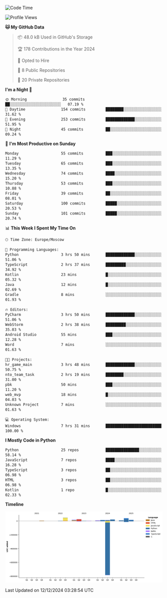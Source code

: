 <!--START_SECTION:waka-->
![Code Time](http://img.shields.io/badge/Code%20Time-564%20hrs%2053%20mins-blue)

![Profile Views](http://img.shields.io/badge/Profile%20Views-1-blue)

**🐱 My GitHub Data** 

> 📦 48.0 kB Used in GitHub's Storage 
 > 
> 🏆 178 Contributions in the Year 2024
 > 
> 💼 Opted to Hire
 > 
> 📜 8 Public Repositories 
 > 
> 🔑 20 Private Repositories 
 > 
**I'm a Night 🦉** 

```text
🌞 Morning                35 commits          ██░░░░░░░░░░░░░░░░░░░░░░░   07.19 % 
🌆 Daytime                154 commits         ████████░░░░░░░░░░░░░░░░░   31.62 % 
🌃 Evening                253 commits         █████████████░░░░░░░░░░░░   51.95 % 
🌙 Night                  45 commits          ██░░░░░░░░░░░░░░░░░░░░░░░   09.24 % 
```
📅 **I'm Most Productive on Sunday** 

```text
Monday                   55 commits          ███░░░░░░░░░░░░░░░░░░░░░░   11.29 % 
Tuesday                  65 commits          ███░░░░░░░░░░░░░░░░░░░░░░   13.35 % 
Wednesday                74 commits          ████░░░░░░░░░░░░░░░░░░░░░   15.20 % 
Thursday                 53 commits          ███░░░░░░░░░░░░░░░░░░░░░░   10.88 % 
Friday                   39 commits          ██░░░░░░░░░░░░░░░░░░░░░░░   08.01 % 
Saturday                 100 commits         █████░░░░░░░░░░░░░░░░░░░░   20.53 % 
Sunday                   101 commits         █████░░░░░░░░░░░░░░░░░░░░   20.74 % 
```


📊 **This Week I Spent My Time On** 

```text
🕑︎ Time Zone: Europe/Moscow

💬 Programming Languages: 
Python                   3 hrs 50 mins       █████████████░░░░░░░░░░░░   51.06 % 
TypeScript               2 hrs 37 mins       █████████░░░░░░░░░░░░░░░░   34.92 % 
Kotlin                   23 mins             █░░░░░░░░░░░░░░░░░░░░░░░░   05.32 % 
Java                     12 mins             █░░░░░░░░░░░░░░░░░░░░░░░░   02.69 % 
Gradle                   8 mins              ░░░░░░░░░░░░░░░░░░░░░░░░░   01.93 % 

🔥 Editors: 
PyCharm                  3 hrs 50 mins       █████████████░░░░░░░░░░░░   51.06 % 
WebStorm                 2 hrs 38 mins       █████████░░░░░░░░░░░░░░░░   35.03 % 
Android Studio           55 mins             ███░░░░░░░░░░░░░░░░░░░░░░   12.28 % 
Word                     7 mins              ░░░░░░░░░░░░░░░░░░░░░░░░░   01.63 % 

🐱‍💻 Projects: 
hr_game_main             3 hrs 48 mins       █████████████░░░░░░░░░░░░   50.75 % 
nto_team_task            2 hrs 19 mins       ████████░░░░░░░░░░░░░░░░░   31.00 % 
pbk                      50 mins             ███░░░░░░░░░░░░░░░░░░░░░░   11.20 % 
web_mvp                  18 mins             █░░░░░░░░░░░░░░░░░░░░░░░░   04.03 % 
Unknown Project          7 mins              ░░░░░░░░░░░░░░░░░░░░░░░░░   01.63 % 

💻 Operating System: 
Windows                  7 hrs 31 mins       █████████████████████████   100.00 % 
```

**I Mostly Code in Python** 

```text
Python                   25 repos            ███████████████░░░░░░░░░░   58.14 % 
JavaScript               7 repos             ████░░░░░░░░░░░░░░░░░░░░░   16.28 % 
TypeScript               3 repos             ██░░░░░░░░░░░░░░░░░░░░░░░   06.98 % 
HTML                     3 repos             ██░░░░░░░░░░░░░░░░░░░░░░░   06.98 % 
Kotlin                   1 repo              █░░░░░░░░░░░░░░░░░░░░░░░░   02.33 % 
```



**Timeline**

![Lines of Code chart](https://raw.githubusercontent.com/adlemx/adlemx/main/assets/bar_graph.png)


 Last Updated on 12/12/2024 03:28:54 UTC
<!--END_SECTION:waka-->
